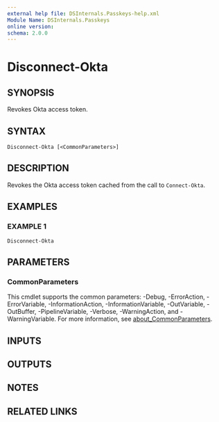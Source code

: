 ```yaml
---
external help file: DSInternals.Passkeys-help.xml
Module Name: DSInternals.Passkeys
online version:
schema: 2.0.0
---
```


# Disconnect-Okta

## SYNOPSIS
Revokes Okta access token.

## SYNTAX

```
Disconnect-Okta [<CommonParameters>]
```

## DESCRIPTION
Revokes the Okta access token cached from the call to `Connect-Okta`.

## EXAMPLES

### EXAMPLE 1
```
Disconnect-Okta
```

## PARAMETERS

### CommonParameters
This cmdlet supports the common parameters: -Debug, -ErrorAction, -ErrorVariable, -InformationAction, -InformationVariable, -OutVariable, -OutBuffer, -PipelineVariable, -Verbose, -WarningAction, and -WarningVariable. For more information, see [about_CommonParameters](http://go.microsoft.com/fwlink/?LinkID=113216).

## INPUTS

## OUTPUTS

## NOTES

## RELATED LINKS
